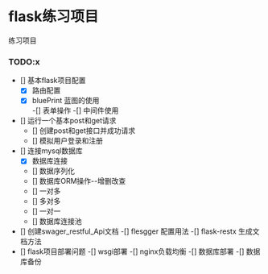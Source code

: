 # flask练习项目
练习项目
### TODO:x
- [] 基本flask项目配置  
    -[x] 路由配置  
    -[x] bluePrint 蓝图的使用  
    -[] 表单操作
    -[] 中间件使用  
- [] 运行一个基本post和get请求  
    - [] 创建post和get接口并成功请求
    - [] 模拟用户登录和注册
- [] 连接mysql数据库
    - [x] 数据库连接
    - [] 数据序列化
    - [] 数据库ORM操作--增删改查
    - [] 一对多
    - [] 多对多
    - [] 一对一
    - [] 数据库连接池
- [] 创建swager_restful_Api文档
    -[] flesgger 配置用法
    -[] flask-restx 生成文档方法
- [] flask项目部署问题
    -[] wsgi部署
    -[] nginx负载均衡
    -[] 数据库部署
    -[] 数据库备份
    
    
 
